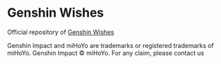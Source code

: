 # Genshin Wishes

Official repository of [Genshin Wishes](https://genshin-wishes.com)

Genshin Impact and miHoYo are trademarks or registered trademarks of miHoYo. Genshin Impact © miHoYo.
For any claim, please contact us
